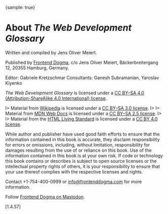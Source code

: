 {sample: true}
# About _The Web Development Glossary_

Written and compiled by Jens Oliver Meiert.

Published by [Frontend Dogma](https://frontenddogma.com/), c/o Jens Oliver Meiert, Bäckerbreitergang 12, 20355 Hamburg, Germany.

Editor: Gabriele Kretzschmar
Consultants: Ganesh Subramanian, Yaroslav Kiyenko

_The Web Development Glossary_ is licensed under a [CC BY–SA 4.0 (Attribution-ShareAlike 4.0 International) license](https://creativecommons.org/licenses/by-sa/4.0/).

I> Material from [Wikipedia](https://en.wikipedia.org/wiki/Main_Page) is licensed under a [CC BY–SA 3.0 license](https://creativecommons.org/licenses/by-sa/3.0/).
I>
I> Material from [MDN Web Docs](https://developer.mozilla.org/) is licensed under a [CC BY–SA 2.5 license](https://creativecommons.org/licenses/by-sa/2.5/).
I>
I> Material from the [HTML Living Standard](https://html.spec.whatwg.org/) is licensed under a [CC BY 4.0 license](https://creativecommons.org/licenses/by/4.0/).

While author and publisher have used good faith efforts to ensure that the information contained in this book is accurate, they disclaim responsibility for errors or omissions, including, without limitation, responsibility for damages resulting from the use of or reliance on this book. Use of the information contained in this book is at your own risk. If code or technology this book contains or describes is subject to open source licenses or the intellectual property rights of others, it is your responsibility to ensure that your use thereof complies with the respective licenses and rights.

Contact +1-754-400-0999 or info@frontenddogma.com for more information.

Follow [Frontend Dogma on Mastodon](https://mas.to/@frontenddogma).

[1.4.57]